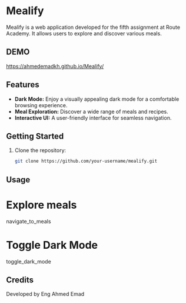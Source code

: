 # Mealify

Mealify is a web application developed for the fifth assignment at Route Academy. It allows users to explore and discover various meals.
## DEMO
https://ahmedemadkh.github.io/Mealify/
## Features

- **Dark Mode:** Enjoy a visually appealing dark mode for a comfortable browsing experience.
- **Meal Exploration:** Discover a wide range of meals and recipes.
- **Interactive UI:** A user-friendly interface for seamless navigation.

## Getting Started

1. Clone the repository:

   ```bash
   git clone https://github.com/your-username/mealify.git

## Usage
# Explore meals
navigate_to_meals

# Toggle Dark Mode
toggle_dark_mode
## Credits
Developed by Eng Ahmed Emad